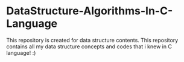 # DataStructure-Algorithms-In-C-Language
This repository is created for data structure contents. This repository contains all my data structure concepts and codes that i knew in C language!  :)
